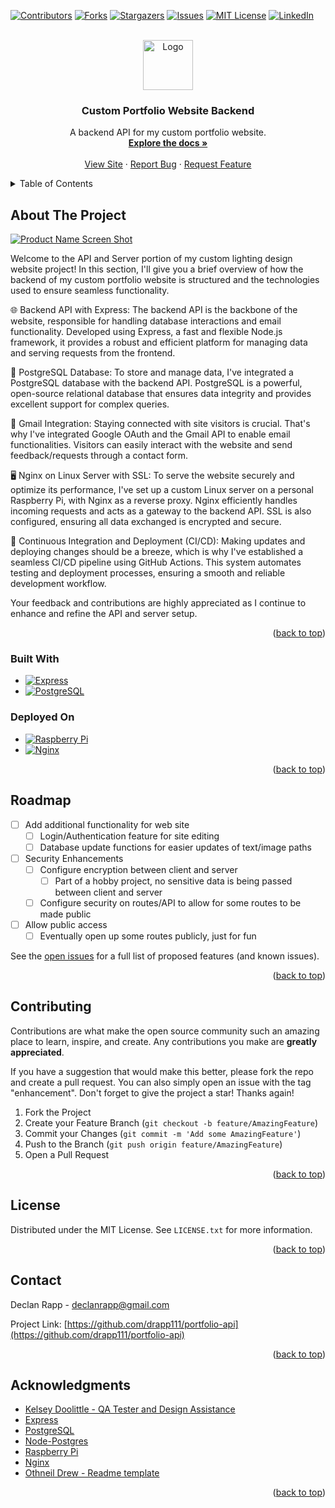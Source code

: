 <!-- Improved compatibility of back to top link: See: https://github.com/othneildrew/Best-README-Template/pull/73 -->
<a name="readme-top"></a>
<!--
*** Thanks for checking out the Best-README-Template. If you have a suggestion
*** that would make this better, please fork the repo and create a pull request
*** or simply open an issue with the tag "enhancement".
*** Don't forget to give the project a star!
*** Thanks again! Now go create something AMAZING! :D
-->



<!-- PROJECT SHIELDS -->
<!--
*** I'm using markdown "reference style" links for readability.
*** Reference links are enclosed in brackets [ ] instead of parentheses ( ).
*** See the bottom of this document for the declaration of the reference variables
*** for contributors-url, forks-url, etc. This is an optional, concise syntax you may use.
*** https://www.markdownguide.org/basic-syntax/#reference-style-links
-->
[![Contributors][contributors-shield]][contributors-url]
[![Forks][forks-shield]][forks-url]
[![Stargazers][stars-shield]][stars-url]
[![Issues][issues-shield]][issues-url]
[![MIT License][license-shield]][license-url]
[![LinkedIn][linkedin-shield]][linkedin-url]



<!-- PROJECT LOGO -->
<br />
<div align="center">
  <a href="https://github.com/drapp111/portfolio-api">
    <img src="logo.png" alt="Logo" width="80" height="80">
  </a>

<h3 align="center">Custom Portfolio Website Backend</h3>

  <p align="center">
    A backend API for my custom portfolio website.
    <br />
    <a href="https://github.com/drapp111/portfolio-api"><strong>Explore the docs »</strong></a>
    <br />
    <br />
    <a href="https://declanrappdesign.com">View Site</a>
    ·
    <a href="https://github.com/drapp111/portfolio-api/issues">Report Bug</a>
    ·
    <a href="https://github.com/drapp111/portfolio-api/issues">Request Feature</a>
  </p>
</div>



<!-- TABLE OF CONTENTS -->
<details>
  <summary>Table of Contents</summary>
  <ol>
    <li>
      <a href="#about-the-project">About The Project</a>
      <ul>
        <li><a href="#built-with">Built With</a></li>
        <li><a href="#deployed-on">Deployed On</a></li>
      </ul>
    </li>
    <li><a href="#roadmap">Roadmap</a></li>
    <li><a href="#contributing">Contributing</a></li>
    <li><a href="#license">License</a></li>
    <li><a href="#contact">Contact</a></li>
    <li><a href="#acknowledgments">Acknowledgments</a></li>
  </ol>
</details>



<!-- ABOUT THE PROJECT -->
## About The Project

[![Product Name Screen Shot][product-screenshot]](https://declanrappdesign.com)

Welcome to the API and Server portion of my custom lighting design website project! In this section, I'll give you a brief overview of how the backend of my custom portfolio website is structured and the technologies used to ensure seamless functionality.

🌐 Backend API with Express:
The backend API is the backbone of the website, responsible for handling database interactions and email functionality. Developed using Express, a fast and flexible Node.js framework, it provides a robust and efficient platform for managing data and serving requests from the frontend.

💾 PostgreSQL Database:
To store and manage data, I've integrated a PostgreSQL database with the backend API. PostgreSQL is a powerful, open-source relational database that ensures data integrity and provides excellent support for complex queries.

📧 Gmail Integration:
Staying connected with site visitors is crucial. That's why I've integrated Google OAuth and the Gmail API to enable email functionalities. Visitors can easily interact with the website and send feedback/requests through a contact form.

🖥️ Nginx on Linux Server with SSL:
To serve the website securely and optimize its performance, I've set up a custom Linux server on a personal Raspberry Pi, with Nginx as a reverse proxy. Nginx efficiently handles incoming requests and acts as a gateway to the backend API. SSL is also configured, ensuring all data exchanged is encrypted and secure.

🔁 Continuous Integration and Deployment (CI/CD):
Making updates and deploying changes should be a breeze, which is why I've established a seamless CI/CD pipeline using GitHub Actions. This system automates testing and deployment processes, ensuring a smooth and reliable development workflow.

Your feedback and contributions are highly appreciated as I continue to enhance and refine the API and server setup.

<p align="right">(<a href="#readme-top">back to top</a>)</p>



### Built With

* [![Express][Express.js]][Express-url]
* [![PostgreSQL][Postgres]][Postgres-url]

### Deployed On

* [![Raspberry Pi][Pi]][Pi-url]
* [![Nginx][Nginx]][Nginx-url]

<p align="right">(<a href="#readme-top">back to top</a>)</p>

<!-- ROADMAP -->
## Roadmap

- [ ] Add additional functionality for web site
    - [ ] Login/Authentication feature for site editing
    - [ ] Database update functions for easier updates of text/image paths
- [ ] Security Enhancements
    - [ ] Configure encryption between client and server
        - [ ] Part of a hobby project, no sensitive data is being passed between client and server
    - [ ] Configure security on routes/API to allow for some routes to be made public
- [ ] Allow public access
    - [ ] Eventually open up some routes publicly, just for fun

See the [open issues](https://github.com/drapp111/portfolio-api/issues) for a full list of proposed features (and known issues).

<p align="right">(<a href="#readme-top">back to top</a>)</p>



<!-- CONTRIBUTING -->
## Contributing

Contributions are what make the open source community such an amazing place to learn, inspire, and create. Any contributions you make are **greatly appreciated**.

If you have a suggestion that would make this better, please fork the repo and create a pull request. You can also simply open an issue with the tag "enhancement".
Don't forget to give the project a star! Thanks again!

1. Fork the Project
2. Create your Feature Branch (`git checkout -b feature/AmazingFeature`)
3. Commit your Changes (`git commit -m 'Add some AmazingFeature'`)
4. Push to the Branch (`git push origin feature/AmazingFeature`)
5. Open a Pull Request

<p align="right">(<a href="#readme-top">back to top</a>)</p>



<!-- LICENSE -->
## License

Distributed under the MIT License. See `LICENSE.txt` for more information.

<p align="right">(<a href="#readme-top">back to top</a>)</p>



<!-- CONTACT -->
## Contact

Declan Rapp - declanrapp@gmail.com

Project Link: [https://github.com/drapp111/portfolio-api](https://github.com/drapp111/portfolio-api)

<p align="right">(<a href="#readme-top">back to top</a>)</p>



<!-- ACKNOWLEDGMENTS -->
## Acknowledgments

* [Kelsey Doolittle - QA Tester and Design Assistance](https://www.linkedin.com/in/kelsey-doolittle)
* [Express](https://expressjs.com/)
* [PostgreSQL](https://www.postgresql.org/docs/)
* [Node-Postgres](https://node-postgres.com/)
* [Raspberry Pi](https://www.raspberrypi.com/documentation/)
* [Nginx](https://docs.nginx.com/)
* [Othneil Drew - Readme template](https://github.com/othneildrew/Best-README-Template/tree/master)


<p align="right">(<a href="#readme-top">back to top</a>)</p>



<!-- MARKDOWN LINKS & IMAGES -->
<!-- https://www.markdownguide.org/basic-syntax/#reference-style-links -->
[contributors-shield]: https://img.shields.io/github/contributors/drapp111/portfolio-api.svg?style=for-the-badge
[contributors-url]: https://github.com/drapp111/portfolio-api/graphs/contributors
[forks-shield]: https://img.shields.io/github/forks/drapp111/portfolio-api.svg?style=for-the-badge
[forks-url]: https://github.com/drapp111/portfolio-api/network/members
[stars-shield]: https://img.shields.io/github/stars/drapp111/portfolio-api.svg?style=for-the-badge
[stars-url]: https://github.com/drapp111/portfolio-api/stargazers
[issues-shield]: https://img.shields.io/github/issues/drapp111/portfolio-api.svg?style=for-the-badge
[issues-url]: https://github.com/drapp111/portfolio-api/issues
[license-shield]: https://img.shields.io/github/license/drapp111/portfolio-api.svg?style=for-the-badge
[license-url]: https://github.com/drapp111/portfolio-api/LICENSE.txt
[linkedin-shield]: https://img.shields.io/badge/-LinkedIn-black.svg?style=for-the-badge&logo=linkedin&colorB=555
[linkedin-url]: https://linkedin.com/in/declanrapp
[product-screenshot]: site-screenshot.png
[Express.js]: https://img.shields.io/badge/Express-000000?style=for-the-badge&logo=express&logoColor=white
[Express-url]: https://expressjs.com/
[Postgres]: https://img.shields.io/badge/Postgres-20232A?style=for-the-badge&logo=postgresql&logoColor=61DAFB
[Postgres-url]: https://www.postgresql.org/docs/
[Pi]: https://img.shields.io/badge/Raspberry_Pi-20232A?style=for-the-badge&logo=raspberrypi&logoColor=c7053d
[Pi-url]: https://www.raspberrypi.com/documentation/
[Nginx]: https://img.shields.io/badge/Nginx-20232A?style=for-the-badge&logo=nginx&logoColor=009900
[Nginx-url]: https://docs.nginx.com/
